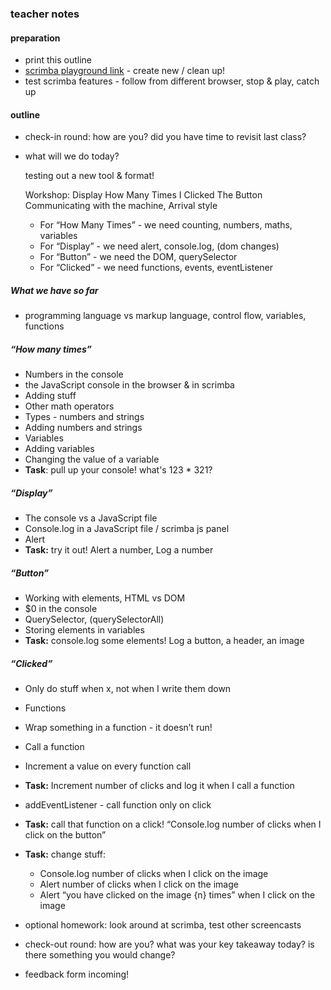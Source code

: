 ### teacher notes

#### preparation

- print this outline
- [scrimba playground link](https://scrimba.com/c/czq7kHe) - create new / clean up!
- test scrimba features - follow from different browser, stop & play, catch up

#### outline

- check-in round: how are you? did you have time to revisit last class?
- what will we do today?

  testing out a new tool & format!

  Workshop:  Display   How Many Times  I  Clicked  The  Button         
  Communicating with the machine, Arrival style
  - For “How Many Times” - we need counting, numbers, maths, variables
  - For “Display” - we need alert, console.log, (dom changes)
  - For “Button” - we need the DOM, querySelector
  - For “Clicked” - we need functions, events, eventListener

##### What we have so far

- programming language vs markup language, control flow, variables, functions

##### “How many times”
- Numbers in the console
- the JavaScript console in the browser & in scrimba
- Adding stuff
- Other math operators
- Types - numbers and strings
- Adding numbers and strings
- Variables
- Adding variables
- Changing the value of a variable
- **Task**: pull up your console! what's 123 * 321?

##### “Display”
- The console vs a JavaScript file
- Console.log in a JavaScript file / scrimba js panel
- Alert
- **Task:** try it out! Alert a number, Log a number

##### “Button”
- Working with elements, HTML vs DOM
- $0 in the console
- QuerySelector, (querySelectorAll)
- Storing elements in variables
- **Task:** console.log some elements! Log a button, a header, an image

##### “Clicked”
- Only do stuff when x, not when I write them down
- Functions
- Wrap something in a function - it doesn’t run!
- Call a function
- Increment a value on every function call
- **Task:** Increment number of clicks and log it when I call a function
- addEventListener - call function only on click
- **Task:** call that function on a click! “Console.log number of clicks when I click on the button”
- **Task:** change stuff:
  - Console.log number of clicks when I click on the image
  - Alert number of clicks when I click on the image
  - Alert “you have clicked on the image {n} times” when I click on the image


- optional homework: look around at scrimba, test other screencasts
- check-out round: how are you? what was your key takeaway today? is there something you would change?
- feedback form incoming!
